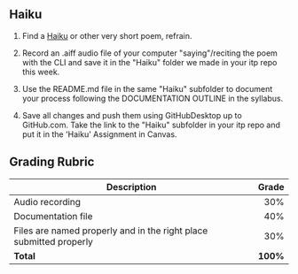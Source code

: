 ## Haiku
1. Find a [Haiku](https://www.poetryfoundation.org/learn/glossary-terms/haiku-or-hokku) or other very short poem, refrain.

2. Record an .aiff audio file of your computer "saying"/reciting the poem with the CLI and save it in the "Haiku" folder we made in your itp repo this week.

3. Use the README.md file in the same "Haiku" subfolder to document your process following the DOCUMENTATION OUTLINE in the syllabus.

4. Save all changes and push them using GitHubDesktop up to GitHub.com. Take the link to the "Haiku" subfolder in your itp repo and put it in the 'Haiku' Assignment in Canvas.

## Grading Rubric
Description|Grade
---|---:|
Audio recording | 30%
Documentation file | 40%
Files are named properly and in the right place submitted properly | 30%
**Total** | **100%**